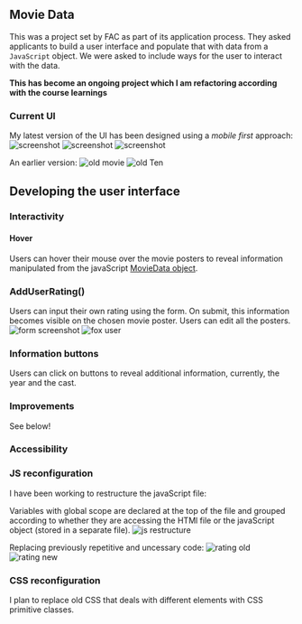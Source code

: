 ## Movie Data

This was a project set by FAC as part of its application process. They asked applicants to build a user interface and populate that with data from a ```JavaScript``` object. We were asked to include ways for the user to interact with the data.


**This has become an ongoing project which I am refactoring according with the course learnings**

### Current UI 

My latest version of the UI has been designed using a *mobile first* approach:
![screenshot](/README-images/1st%20Screenshot%202023-03-01.png)
![screenshot](/README-images/2nd%20Screenshot%202023-03-01.png)
![screenshot](/README-images/3rd%20Screenshot%202023-03-01.png)

An earlier version:
![old movie](/README-images/movieNames.png)
![old Ten](/README-images/TenenbaumsHover.png)

## Developing the user interface

### Interactivity

#### Hover
Users can hover their mouse over the movie posters to reveal information manipulated from the javaScript [MovieData object](https://github.com/eliazzo/Movie-data/blob/main/movieObject.js).

### AddUserRating()
Users can input their own rating using the form. On submit, this information becomes visible on the chosen movie poster. Users can edit all the posters.
![form screenshot](/README-images/form.png)
![fox user](/README-images/FoxUserRating.png)

### Information buttons
Users can click on buttons to reveal additional information, currently, the year and the cast.

### Improvements
See below!

### Accessibility

### JS reconfiguration
I have been working to restructure the javaScript file:

Variables with global scope are declared at the top of the file and grouped according to whether they are accessing the HTMl file or the javaScript object (stored in a separate file).
![js restructure](/README-images/js%20restructure.png)

Replacing previously repetitive and uncessary code:
![rating old](/README-images/User%20rating%20old.png)
![rating new](/README-images/User%20rating%20nw.png)



### CSS reconfiguration
I plan to replace old CSS that deals with different elements with CSS primitive classes.





